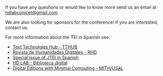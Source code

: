 If you have any questions or would like to know more send us an email at [hdlabconicet@gmail.com](mailto:hdlabconicet@gmail.com)

We are also looking for sponsors for the conference! If you are interested, contact us.

For more information about the TEI in Spanish see:

- [Text Technolgies Hub - TTHUB](https://tthub.io/)
- [Revista de Humanidades Digitales - RHD](https://revistas.uned.es/index.php/RHD/about) 
- [Special issue of JTEI in Spanish](https://journals.openedition.org/jtei/) 
- [HD LAB - Biblioteca digital](https://hdlab.space/biblioteca-digital/)  
- [Digital Editions with Minimal Computing - MITH/USAL](https://raffazizzi.gitlab.io/minimaldigipub/es/) 